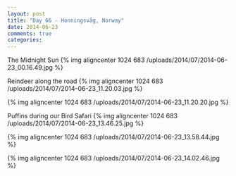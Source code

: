 ```yaml
---
layout: post
title: "Day 66 - Honningsvåg, Norway"
date: 2014-06-23
comments: true
categories: 
---
```

The Midnight Sun
{% img aligncenter 1024 683 /uploads/2014/07/2014-06-23_00.16.49.jpg %}

Reindeer along the road
{% img aligncenter 1024 683 /uploads/2014/07/2014-06-23_11.20.03.jpg %}

{% img aligncenter 1024 683 /uploads/2014/07/2014-06-23_11.20.20.jpg %}

Puffins during our Bird Safari
{% img aligncenter 1024 683 /uploads/2014/07/2014-06-23_13.46.25.jpg %}

{% img aligncenter 1024 683 /uploads/2014/07/2014-06-23_13.58.44.jpg %}

{% img aligncenter 1024 683 /uploads/2014/07/2014-06-23_14.02.46.jpg %}
